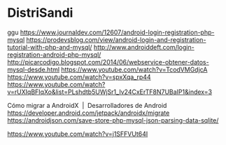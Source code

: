 # DistriSandi
ggu
https://www.journaldev.com/12607/android-login-registration-php-mysql
https://prodevsblog.com/view/android-login-and-registration-tutorial-with-php-and-mysql/
http://www.androiddeft.com/login-registration-android-php-mysql/
http://picarcodigo.blogspot.com/2014/06/webservice-obtener-datos-mysql-desde.html
https://www.youtube.com/watch?v=TcodVMGdjcA
https://www.youtube.com/watch?v=spxXqa_rp44
https://www.youtube.com/watch?v=rUXIqBFIqXo&list=PLshdtb5UWjSr1_Iv24CxErTF8N7UBaIP1&index=3


Cómo migrar a AndroidX  |  Desarrolladores de Android
https://developer.android.com/jetpack/androidx/migrate
https://androidjson.com/save-store-php-mysql-json-parsing-data-sqlite/

https://www.youtube.com/watch?v=j1SFFVUt64I

